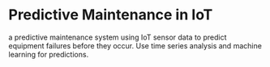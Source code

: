 # Predictive Maintenance in IoT
a predictive maintenance system using IoT sensor data to predict equipment failures before they occur. Use time series analysis and machine learning for predictions.
